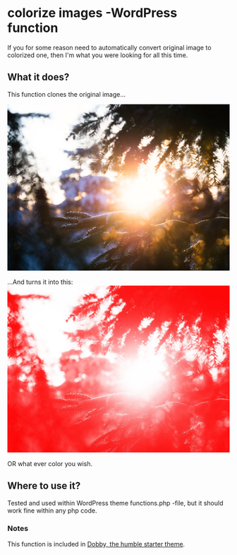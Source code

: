 # colorize images -WordPress function
If you for some reason need to automatically convert original image to colorized one, then I'm what you were looking for all this time.

## What it does?
This function clones the original image...

![Original image](https://github.com/svirmasalo/colorize-images-wordpress-snippet/blob/master/images/last-rays.jpg)

...And turns it into this:
![Colorized copy](https://github.com/svirmasalo/colorize-images-wordpress-snippet/blob/master/images/last-rays_colorized.jpg)

OR what ever color you wish.

## Where to use it?
Tested and used within WordPress theme functions.php -file, but it should work fine within any php code.

### Notes
This function is included in [Dobby, the humble starter theme](https://github.com/svirmasalo/Dobby).